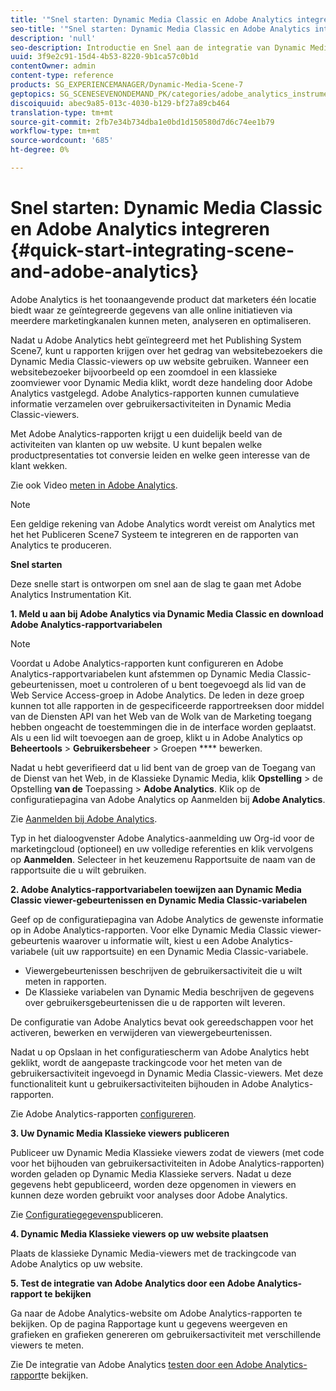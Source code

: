 ```yaml
---
title: '"Snel starten: Dynamic Media Classic en Adobe Analytics integreren "'
seo-title: '"Snel starten: Dynamic Media Classic en Adobe Analytics integreren "'
description: 'null'
seo-description: Introductie en Snel aan de integratie van Dynamic Media Classic en Adobe Analytic om u te helpen snel aan de slag te gaan.
uuid: 3f9e2c91-15d4-4b53-8220-9b1ca57c0b1d
contentOwner: admin
content-type: reference
products: SG_EXPERIENCEMANAGER/Dynamic-Media-Scene-7
geptopics: SG_SCENESEVENONDEMAND_PK/categories/adobe_analytics_instrumentation_kit
discoiquuid: abec9a85-013c-4030-b129-bf27a89cb464
translation-type: tm+mt
source-git-commit: 2fb7e34b734dba1e0bd1d150580d7d6c74ee1b79
workflow-type: tm+mt
source-wordcount: '685'
ht-degree: 0%

---
```



# Snel starten: Dynamic Media Classic en Adobe Analytics integreren {#quick-start-integrating-scene-and-adobe-analytics}

Adobe Analytics is het toonaangevende product dat marketers één locatie biedt waar ze geïntegreerde gegevens van alle online initiatieven via meerdere marketingkanalen kunnen meten, analyseren en optimaliseren.

Nadat u Adobe Analytics hebt geïntegreerd met het Publishing System Scene7, kunt u rapporten krijgen over het gedrag van websitebezoekers die Dynamic Media Classic-viewers op uw website gebruiken. Wanneer een websitebezoeker bijvoorbeeld op een zoomdoel in een klassieke zoomviewer voor Dynamic Media klikt, wordt deze handeling door Adobe Analytics vastgelegd. Adobe Analytics-rapporten kunnen cumulatieve informatie verzamelen over gebruikersactiviteiten in Dynamic Media Classic-viewers.

Met Adobe Analytics-rapporten krijgt u een duidelijk beeld van de activiteiten van klanten op uw website. U kunt bepalen welke productpresentaties tot conversie leiden en welke geen interesse van de klant wekken.

Zie ook Video [meten in Adobe Analytics](https://docs.adobe.com/content/help/en/media-analytics/using/media-overview.html).

>[!NOTE]
>
>Een geldige rekening van Adobe Analytics wordt vereist om Analytics met het het Publiceren Scene7 Systeem te integreren en de rapporten van Analytics te produceren.

**Snel starten**

Deze snelle start is ontworpen om snel aan de slag te gaan met Adobe Analytics Instrumentation Kit.

**1. Meld u aan bij Adobe Analytics via Dynamic Media Classic en download Adobe Analytics-rapportvariabelen**

>[!NOTE]
>
>Voordat u Adobe Analytics-rapporten kunt configureren en Adobe Analytics-rapportvariabelen kunt afstemmen op Dynamic Media Classic-gebeurtenissen, moet u controleren of u bent toegevoegd als lid van de Web Service Access-groep in Adobe Analytics. De leden in deze groep kunnen tot alle rapporten in de gespecificeerde rapportreeksen door middel van de Diensten API van het Web van de Wolk van de Marketing toegang hebben ongeacht de toestemmingen die in de interface worden geplaatst. Als u een lid wilt toevoegen aan de groep, klikt u in Adobe Analytics op **Beheertools** > **Gebruikersbeheer** > Groepen **** bewerken.

Nadat u hebt geverifieerd dat u lid bent van de groep van de Toegang van de Dienst van het Web, in de Klassieke Dynamic Media, klik **Opstelling** > de Opstelling **van de** Toepassing > **Adobe Analytics**. Klik op de configuratiepagina van Adobe Analytics op Aanmelden bij **Adobe Analytics**.

Zie [Aanmelden bij Adobe Analytics](log-analytics.md#log_in_to_adobe_analytics).

Typ in het dialoogvenster Adobe Analytics-aanmelding uw Org-id voor de marketingcloud (optioneel) en uw volledige referenties en klik vervolgens op **Aanmelden**. Selecteer in het keuzemenu Rapportsuite de naam van de rapportsuite die u wilt gebruiken.

**2. Adobe Analytics-rapportvariabelen toewijzen aan Dynamic Media Classic viewer-gebeurtenissen en Dynamic Media Classic-variabelen**

Geef op de configuratiepagina van Adobe Analytics de gewenste informatie op in Adobe Analytics-rapporten. Voor elke Dynamic Media Classic viewer-gebeurtenis waarover u informatie wilt, kiest u een Adobe Analytics-variabele (uit uw rapportsuite) en een Dynamic Media Classic-variabele.

* Viewergebeurtenissen beschrijven de gebruikersactiviteit die u wilt meten in rapporten.
* De Klassieke variabelen van Dynamic Media beschrijven de gegevens over gebruikersgebeurtenissen die u de rapporten wilt leveren.

De configuratie van Adobe Analytics bevat ook gereedschappen voor het activeren, bewerken en verwijderen van viewergebeurtenissen.

Nadat u op Opslaan in het configuratiescherm van Adobe Analytics hebt geklikt, wordt de aangepaste trackingcode voor het meten van de gebruikersactiviteit ingevoegd in Dynamic Media Classic-viewers. Met deze functionaliteit kunt u gebruikersactiviteiten bijhouden in Adobe Analytics-rapporten.

Zie Adobe Analytics-rapporten [configureren](configuring-analytics-reports.md#configuring_adobe_analytics_reports).

**3. Uw Dynamic Media Klassieke viewers publiceren**

Publiceer uw Dynamic Media Klassieke viewers zodat de viewers (met code voor het bijhouden van gebruikersactiviteiten in Adobe Analytics-rapporten) worden geladen op Dynamic Media Klassieke servers. Nadat u deze gegevens hebt gepubliceerd, worden deze opgenomen in viewers en kunnen deze worden gebruikt voor analyses door Adobe Analytics.

Zie [Configuratiegegevens](publishing-analytics-configuration-information.md#publishing_adobe_analytics_configuration_information)publiceren.

**4. Dynamic Media Klassieke viewers op uw website plaatsen**

Plaats de klassieke Dynamic Media-viewers met de trackingcode van Adobe Analytics op uw website.

**5. Test de integratie van Adobe Analytics door een Adobe Analytics-rapport te bekijken**

Ga naar de Adobe Analytics-website om Adobe Analytics-rapporten te bekijken. Op de pagina Rapportage kunt u gegevens weergeven en grafieken en grafieken genereren om gebruikersactiviteit met verschillende viewers te meten.

Zie De integratie van Adobe Analytics [testen door een Adobe Analytics-rapport](testing-integration-viewing-analytics-report.md#testing_the_integration_by_viewing_an_adobe_analytics_report)te bekijken.
